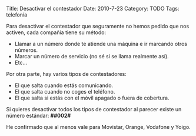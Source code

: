 Title: Desactivar el contestador
Date: 2010-7-23
Category: TODO
Tags: telefonía

Para desactivar el contestador que seguramente no hemos pedido que nos activen, cada compañía tiene su método:

- Llamar a un número donde te atiende una máquina e ir marcando otros números.
- Marcar un número de servicio (no sé si se llama realmente así).
- Etc...

Por otra parte, hay varios tipos de contestadores:

-   El que salta cuando estás comunicando.
-   El que salta cuando no coges el teléfono.
-   El que salta si estás con el móvil apagado o fuera de cobertura.

Si quieres desactivar todos los tipos de contestador al parecer existe un número estándar: **##002#**

He confirmado que al menos vale para Movistar, Orange, Vodafone y Yoigo.
